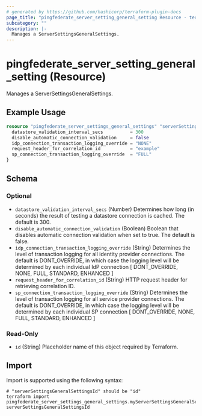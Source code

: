 ```yaml
---
# generated by https://github.com/hashicorp/terraform-plugin-docs
page_title: "pingfederate_server_setting_general_setting Resource - terraform-provider-pingfederate"
subcategory: ""
description: |-
  Manages a ServerSettingsGeneralSettings.
---
```


# pingfederate_server_setting_general_setting (Resource)

Manages a ServerSettingsGeneralSettings.

## Example Usage

```terraform
resource "pingfederate_server_settings_general_settings" "serverSettingsGeneralSettingsExample" {
  datastore_validation_interval_secs          = 300
  disable_automatic_connection_validation     = false
  idp_connection_transaction_logging_override = "NONE"
  request_header_for_correlation_id           = "example"
  sp_connection_transaction_logging_override  = "FULL"
}
```

<!-- schema generated by tfplugindocs -->
## Schema

### Optional

- `datastore_validation_interval_secs` (Number) Determines how long (in seconds) the result of testing a datastore connection is cached. The default is 300.
- `disable_automatic_connection_validation` (Boolean) Boolean that disables automatic connection validation when set to true. The default is false.
- `idp_connection_transaction_logging_override` (String) Determines the level of transaction logging for all identity provider connections. The default is DONT_OVERRIDE, in which case the logging level will be determined by each individual IdP connection [ DONT_OVERRIDE, NONE, FULL, STANDARD, ENHANCED ]
- `request_header_for_correlation_id` (String) HTTP request header for retrieving correlation ID.
- `sp_connection_transaction_logging_override` (String) Determines the level of transaction logging for all service provider connections. The default is DONT_OVERRIDE, in which case the logging level will be determined by each individual SP connection [ DONT_OVERRIDE, NONE, FULL, STANDARD, ENHANCED ]

### Read-Only

- `id` (String) Placeholder name of this object required by Terraform.

## Import

Import is supported using the following syntax:

```shell
# "serverSettingsGeneralSettingsId" should be "id"
terraform import pingfederate_server_settings_general_settings.myServerSettingsGeneralSettings serverSettingsGeneralSettingsId
```
